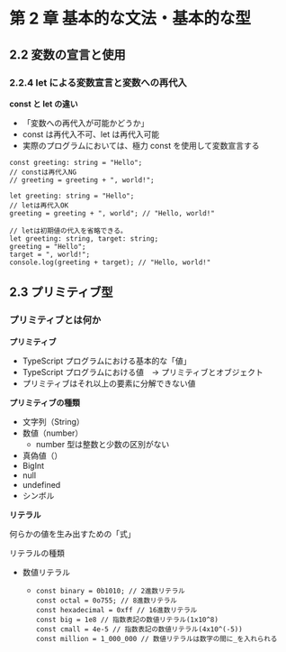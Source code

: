 # 第 2 章 基本的な文法・基本的な型

## 2.2 変数の宣言と使用

### 2.2.4 let による変数宣言と変数への再代入

**const と let の違い**

- 「変数への再代入が可能かどうか」
- const は再代入不可、let は再代入可能
- 実際のプログラムにおいては、極力 const を使用して変数宣言する

```
const greeting: string = "Hello";
// constは再代入NG
// greeting = greeting + ", world!";
```

```
let greeting: string = "Hello";
// letは再代入OK
greeting = greeting + ", world"; // "Hello, world!"

// letは初期値の代入を省略できる。
let greeting: string, target: string;
greeting = "Hello";
target = ", world!";
console.log(greeting + target); // "Hello, world!"
```

## 2.3 プリミティブ型

### プリミティブとは何か

**プリミティブ**

- TypeScript プログラムにおける基本的な「値」
- TypeScript プログラムにおける値　-> プリミティブとオブジェクト
- プリミティブはそれ以上の要素に分解できない値

**プリミティブの種類**

- 文字列（String）
- 数値（number）
  - number 型は整数と少数の区別がない
- 真偽値（）
- BigInt
- null
- undefined
- シンボル

**リテラル**

何らかの値を生み出すための「式」

リテラルの種類

- 数値リテラル
  - ```
    const binary = 0b1010; // 2進数リテラル
    const octal = 0o755; // 8進数リテラル
    const hexadecimal = 0xff // 16進数リテラル
    const big = 1e8 // 指数表記の数値リテラル(1x10^8)
    const cmall = 4e-5 // 指数表記の数値リテラル(4x10^(-5))
    const million = 1_000_000 // 数値リテラルは数字の間に_を入れられる
    ```
